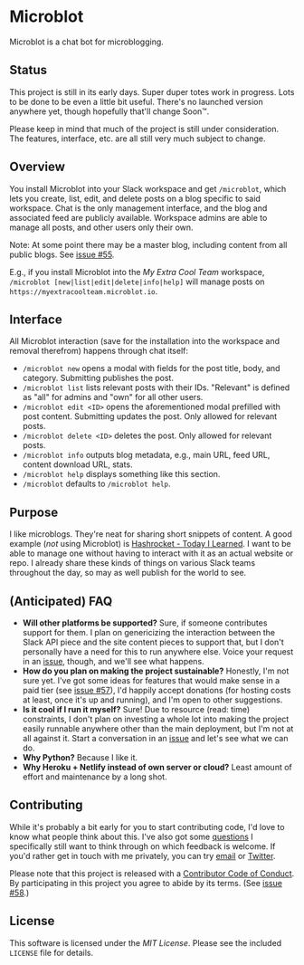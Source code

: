 # Microblot

Microblot is a chat bot for microblogging.


## Status

This project is still in its early days. Super duper totes work in progress. Lots to be done to be even a little bit useful. There's no launched version anywhere yet, though hopefully that'll change Soon™.

Please keep in mind that much of the project is still under consideration. The features, interface, etc. are all still very much subject to change.


## Overview

You install Microblot into your Slack workspace and get `/microblot`, which lets you create, list, edit, and delete posts on a blog specific to said workspace. Chat is the only management interface, and the blog and associated feed are publicly available. Workspace admins are able to manage all posts, and other users only their own.

Note: At some point there may be a master blog, including content from all public blogs. See [issue #55](https://github.com/nkantar/Microblot/issues/55).

E.g., if you install Microblot into the _My Extra Cool Team_ workspace, `/microblot [new|list|edit|delete|info|help]` will manage posts on `https://myextracoolteam.microblot.io`.


## Interface

All Microblot interaction (save for the installation into the workspace and removal therefrom) happens through chat itself:

- `/microblot new` opens a modal with fields for the post title, body, and category. Submitting publishes the post.
- `/microblot list` lists relevant posts with their IDs. "Relevant" is defined as "all" for admins and "own" for all other users.
- `/microblot edit <ID>` opens the aforementioned modal prefilled with post content. Submitting updates the post. Only allowed for relevant posts.
- `/microblot delete <ID>` deletes the post. Only allowed for relevant posts.
- `/microblot info` outputs blog metadata, e.g., main URL, feed URL, content download URL, stats.
- `/microblot help` displays something like this section.
- `/microblot` defaults to `/microblot help`.


## Purpose

I like microblogs. They're neat for sharing short snippets of content. A good example (_not_ using Microblot) is [Hashrocket - Today I Learned](https://til.hashrocket.com/). I want to be able to manage one without having to interact with it as an actual website or repo. I already share these kinds of things on various Slack teams throughout the day, so may as well publish for the world to see.


## (Anticipated) FAQ

- **Will other platforms be supported?** Sure, if someone contributes support for them. I plan on genericizing the interaction between the Slack API piece and the site content pieces to support that, but I don't personally have a need for this to run anywhere else. Voice your request in an [issue](https://github.com/nkantar/Microblot/issues), though, and we'll see what happens.
- **How do you plan on making the project sustainable?** Honestly, I'm not sure yet. I've got some ideas for features that would make sense in a paid tier (see [issue #57](https://github.com/nkantar/Microblot/issues/57)), I'd happily accept donations (for hosting costs at least, once it's up and running), and I'm open to other suggestions.
- **Is it cool if I run it myself?** Sure! Due to resource (read: time) constraints, I don't plan on investing a whole lot into making the project easily runnable anywhere other than the main deployment, but I'm not at all against it. Start a conversation in an [issue](https://github.com/nkantar/Microblot/issues) and let's see what we can do.
- **Why Python?** Because I like it.
- **Why Heroku + Netlify instead of own server or cloud?** Least amount of effort and maintenance by a long shot.


## Contributing

While it's probably a bit early for you to start contributing code, I'd love to know what people think about this. I've also got some [questions](https://github.com/nkantar/Microblot/issues?q=is%3Aissue+is%3Aopen+label%3Aquestion) I specifically still want to think through on which feedback is welcome. If you'd rather get in touch with me privately, you can try [email](mailto:nik@nkantar.com) or [Twitter](https://twitter.com/nkantar).

Please note that this project is released with a [Contributor Code of Conduct](https://github.com/nkantar/Microblot/blob/master/CODE_OF_CONDUCT.md). By participating in this project you agree to abide by its terms. (See [issue #58](https://github.com/nkantar/Microblot/issues/58).)

## License

This software is licensed under the _MIT License_. Please see the included `LICENSE` file for details.
